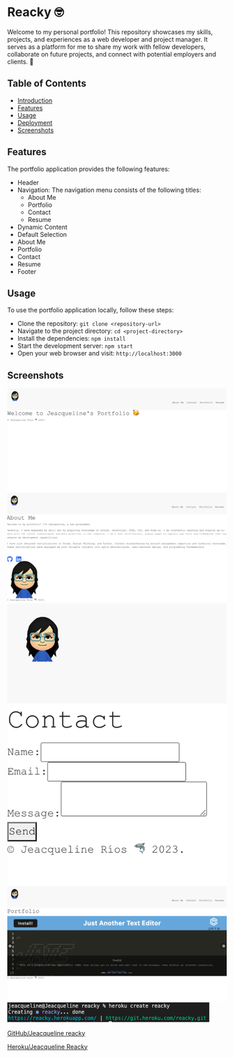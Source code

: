 # Reacky 🤓

Welcome to my personal portfolio! This repository showcases my skills, projects, and experiences as a web developer and project manager. It serves as a platform for me to share my work with fellow developers, collaborate on future projects, and connect with potential employers and clients. 📝

## Table of Contents
- [Introduction](#introduction)
- [Features](#features)
- [Usage](#usage)
- [Deployment](#deployment)
- [Screenshots](#screenshots)

## Features
The portfolio application provides the following features:

- Header
- Navigation: The navigation menu consists of the following titles:
  - About Me
  - Portfolio
  - Contact
  - Resume
- Dynamic Content
- Default Selection
- About Me
- Portfolio
- Contact
- Resume
- Footer
## Usage
To use the portfolio application locally, follow these steps:

- Clone the repository: `git clone <repository-url>`
- Navigate to the project directory: `cd <project-directory>`
- Install the dependencies: `npm install`
- Start the development server: `npm start`
- Open your web browser and visit: `http://localhost:3000`

## Screenshots

![Reference image.](./src/assets/images/welcome.png)
![Reference image.](./src/assets/images/aboutme.png)
![Reference image.](./src/assets/images/contact.png)
![Reference image.](./src/assets/images/porfolio.png)
![Reference image.](./src/assets/images/heroku.png)

[GitHub/Jeacqueline reacky](https://github.com/Jeacqueline/reacky)

[Heroku/Jeacqueline Reacky](https://reacky.herokuapp.com/)
